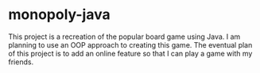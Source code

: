 # monopoly-java
This project is a recreation of the popular board game using Java. I am planning to use an OOP approach to creating this game. The eventual plan of this project is to add an online feature so that I can play a game with my friends.
